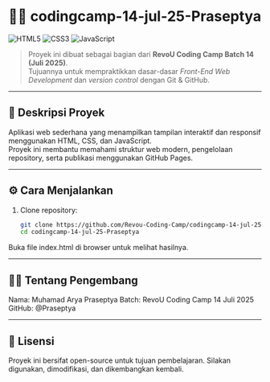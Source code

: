 # 🧑‍💻 codingcamp-14-jul-25-Praseptya

![HTML5](https://img.shields.io/badge/HTML5-orange)
![CSS3](https://img.shields.io/badge/CSS3-blue)
![JavaScript](https://img.shields.io/badge/JavaScript-yellow)

> Proyek ini dibuat sebagai bagian dari **RevoU Coding Camp Batch 14 (Juli 2025)**.  
> Tujuannya untuk mempraktikkan dasar-dasar *Front-End Web Development* dan *version control* dengan Git & GitHub.

---

## 🚀 Deskripsi Proyek
Aplikasi web sederhana yang menampilkan tampilan interaktif dan responsif menggunakan HTML, CSS, dan JavaScript.  
Proyek ini membantu memahami struktur web modern, pengelolaan repository, serta publikasi menggunakan GitHub Pages.

---

## ⚙️ Cara Menjalankan
1. Clone repository:
   ```bash
   git clone https://github.com/Revou-Coding-Camp/codingcamp-14-jul-25-Praseptya.git
   cd codingcamp-14-jul-25-Praseptya
Buka file index.html di browser untuk melihat hasilnya.

---

## 👨‍🎓 Tentang Pengembang

Nama: Muhamad Arya Praseptya
Batch: RevoU Coding Camp 14 Juli 2025
GitHub: @Praseptya

---

## 📜 Lisensi

Proyek ini bersifat open-source untuk tujuan pembelajaran.
Silakan digunakan, dimodifikasi, dan dikembangkan kembali.
